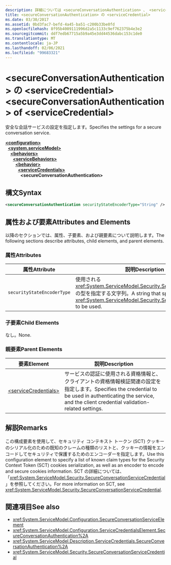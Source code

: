 ```yaml
---
description: 詳細については <secureConversationAuthentication> 、 <serviceCredential>
title: <secureConversationAuthentication> の <serviceCredential>
ms.date: 03/30/2017
ms.assetid: 0bd3fac7-befd-4a45-ba51-c200b33be0fd
ms.openlocfilehash: 8f95b4009111996d2a5c1133c9ef762375b4e3e2
ms.sourcegitcommit: ddf7edb67715a5b9a45e3dd44536dabc153c1de0
ms.translationtype: MT
ms.contentlocale: ja-JP
ms.lasthandoff: 02/06/2021
ms.locfileid: "99683321"
---
```

# <a name="secureconversationauthentication-of-servicecredential"></a><span data-ttu-id="527e4-103">\<secureConversationAuthentication> の \<serviceCredential></span><span class="sxs-lookup"><span data-stu-id="527e4-103">\<secureConversationAuthentication> of \<serviceCredential></span></span>

<span data-ttu-id="527e4-104">安全な会話サービスの設定を指定します。</span><span class="sxs-lookup"><span data-stu-id="527e4-104">Specifies the settings for a secure conversation service.</span></span>  
  
[**\<configuration>**](../configuration-element.md)\
&nbsp;&nbsp;[**\<system.serviceModel>**](system-servicemodel.md)\
&nbsp;&nbsp;&nbsp;&nbsp;[**\<behaviors>**](behaviors.md)\
&nbsp;&nbsp;&nbsp;&nbsp;&nbsp;&nbsp;[**\<serviceBehaviors>**](servicebehaviors.md)\
&nbsp;&nbsp;&nbsp;&nbsp;&nbsp;&nbsp;&nbsp;&nbsp;[**\<behavior>**](behavior-of-servicebehaviors.md)\
&nbsp;&nbsp;&nbsp;&nbsp;&nbsp;&nbsp;&nbsp;&nbsp;&nbsp;&nbsp;[**\<serviceCredentials>**](servicecredentials.md)\
&nbsp;&nbsp;&nbsp;&nbsp;&nbsp;&nbsp;&nbsp;&nbsp;&nbsp;&nbsp;&nbsp;&nbsp;**\<secureConversationAuthentication>**  
  
## <a name="syntax"></a><span data-ttu-id="527e4-105">構文</span><span class="sxs-lookup"><span data-stu-id="527e4-105">Syntax</span></span>  
  
```xml  
<secureConversationAuthentication securityStateEncoderType="String" />
```  
  
## <a name="attributes-and-elements"></a><span data-ttu-id="527e4-106">属性および要素</span><span class="sxs-lookup"><span data-stu-id="527e4-106">Attributes and Elements</span></span>  

 <span data-ttu-id="527e4-107">以降のセクションでは、属性、子要素、および親要素について説明します。</span><span class="sxs-lookup"><span data-stu-id="527e4-107">The following sections describe attributes, child elements, and parent elements.</span></span>  
  
### <a name="attributes"></a><span data-ttu-id="527e4-108">属性</span><span class="sxs-lookup"><span data-stu-id="527e4-108">Attributes</span></span>  
  
|<span data-ttu-id="527e4-109">属性</span><span class="sxs-lookup"><span data-stu-id="527e4-109">Attribute</span></span>|<span data-ttu-id="527e4-110">説明</span><span class="sxs-lookup"><span data-stu-id="527e4-110">Description</span></span>|  
|---------------|-----------------|  
|`securityStateEncoderType`|<span data-ttu-id="527e4-111">使用される <xref:System.ServiceModel.Security.SecurityStateEncoder> の型を指定する文字列。</span><span class="sxs-lookup"><span data-stu-id="527e4-111">A string that specifies the type of <xref:System.ServiceModel.Security.SecurityStateEncoder> to be used.</span></span>|  
  
### <a name="child-elements"></a><span data-ttu-id="527e4-112">子要素</span><span class="sxs-lookup"><span data-stu-id="527e4-112">Child Elements</span></span>  

 <span data-ttu-id="527e4-113">なし。</span><span class="sxs-lookup"><span data-stu-id="527e4-113">None.</span></span>  
  
### <a name="parent-elements"></a><span data-ttu-id="527e4-114">親要素</span><span class="sxs-lookup"><span data-stu-id="527e4-114">Parent Elements</span></span>  
  
|<span data-ttu-id="527e4-115">要素</span><span class="sxs-lookup"><span data-stu-id="527e4-115">Element</span></span>|<span data-ttu-id="527e4-116">説明</span><span class="sxs-lookup"><span data-stu-id="527e4-116">Description</span></span>|  
|-------------|-----------------|  
|[\<serviceCredentials>](servicecredentials.md)|<span data-ttu-id="527e4-117">サービスの認証に使用される資格情報と、クライアントの資格情報検証関連の設定を指定します。</span><span class="sxs-lookup"><span data-stu-id="527e4-117">Specifies the credential to be used in authenticating the service, and the client credential validation-related settings.</span></span>|  
  
## <a name="remarks"></a><span data-ttu-id="527e4-118">解説</span><span class="sxs-lookup"><span data-stu-id="527e4-118">Remarks</span></span>  

 <span data-ttu-id="527e4-119">この構成要素を使用して、セキュリティ コンテキスト トークン (SCT) クッキーのシリアル化のための既知のクレームの種類のリストと、クッキーの情報をエンコードしてセキュリティで保護するためのエンコーダーを指定します。</span><span class="sxs-lookup"><span data-stu-id="527e4-119">Use this configuration element to specify a list of known claim types for the Security Context Token (SCT) cookies serialization, as well as an encoder to encode and secure cookies information.</span></span> <span data-ttu-id="527e4-120">SCT の詳細については、「<xref:System.ServiceModel.Security.SecureConversationServiceCredential>」を参照してください。</span><span class="sxs-lookup"><span data-stu-id="527e4-120">For more information on SCT, see <xref:System.ServiceModel.Security.SecureConversationServiceCredential>.</span></span>  
  
## <a name="see-also"></a><span data-ttu-id="527e4-121">関連項目</span><span class="sxs-lookup"><span data-stu-id="527e4-121">See also</span></span>

- <xref:System.ServiceModel.Configuration.SecureConversationServiceElement>
- <xref:System.ServiceModel.Configuration.ServiceCredentialsElement.SecureConversationAuthentication%2A>
- <xref:System.ServiceModel.Description.ServiceCredentials.SecureConversationAuthentication%2A>
- <xref:System.ServiceModel.Security.SecureConversationServiceCredential>
